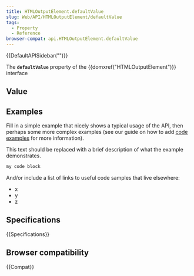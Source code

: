 ```yaml
---
title: HTMLOutputElement.defaultValue
slug: Web/API/HTMLOutputElement/defaultValue
tags:
  - Property
  - Reference
browser-compat: api.HTMLOutputElement.defaultValue
---
```

{{DefaultAPISidebar("")}}

The **`defaultValue`** property of the {{domxref("HTMLOutputElement")}} interface 

## Value



## Examples

Fill in a simple example that nicely shows a typical usage of the API, then perhaps some more complex examples (see our guide on how to add [code examples](/en-US/docs/MDN/Contribute/Structures/Code_examples) for more information).

This text should be replaced with a brief description of what the example demonstrates.

```js
my code block
```

And/or include a list of links to useful code samples that live elsewhere:

*   x
*   y
*   z

## Specifications

{{Specifications}}

## Browser compatibility

{{Compat}}


